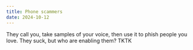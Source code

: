 ```yaml
---
title: Phone scammers 
date: 2024-10-12
---
```


They call you, take samples of your voice, then use it to phish people you love. They suck, but who are enabling them? TKTK